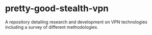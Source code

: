 # pretty-good-stealth-vpn
A repository detailing research and development on VPN technologies including a survey of different methodologies.
